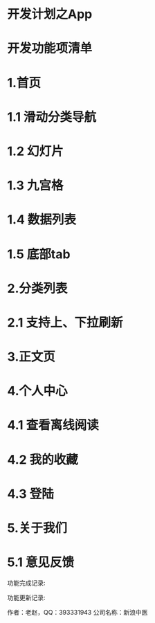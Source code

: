 # 开发计划之App

# 开发功能项清单
# 1.首页
# 1.1 滑动分类导航
# 1.2 幻灯片
# 1.3 九宫格
# 1.4 数据列表
# 1.5 底部tab
# 2.分类列表
# 2.1 支持上、下拉刷新
# 3.正文页
# 4.个人中心
# 4.1 查看离线阅读
# 4.2 我的收藏
# 4.3 登陆
# 5.关于我们
# 5.1 意见反馈

功能完成记录:


功能更新记录:


作者：老赵，QQ：393331943
公司名称：新浪中医
